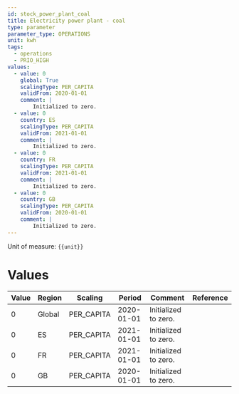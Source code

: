 ```yaml
---
id: stock_power_plant_coal
title: Electricity power plant - coal
type: parameter
parameter_type: OPERATIONS
unit: kwh
tags:
  - operations
  - PRIO_HIGH
values:
  - value: 0
    global: True
    scalingType: PER_CAPITA
    validFrom: 2020-01-01
    comment: |
        Initialized to zero.
  - value: 0
    country: ES
    scalingType: PER_CAPITA
    validFrom: 2021-01-01
    comment: |
        Initialized to zero.
  - value: 0
    country: FR
    scalingType: PER_CAPITA
    validFrom: 2021-01-01
    comment: |
        Initialized to zero.
  - value: 0
    country: GB
    scalingType: PER_CAPITA
    validFrom: 2020-01-01
    comment: |
        Initialized to zero.
---
```



Unit of measure: `{{unit}}`


# Values


| Value | Region | Scaling | Period | Comment | Reference |
|-------|--------|---------|--------|---------|-----------|
| 0 | Global | PER_CAPITA | 2020-01-01 | Initialized to zero. |  |
| 0 | ES | PER_CAPITA | 2021-01-01 | Initialized to zero. |  |
| 0 | FR | PER_CAPITA | 2021-01-01 | Initialized to zero. |  |
| 0 | GB | PER_CAPITA | 2020-01-01 | Initialized to zero. |  |


